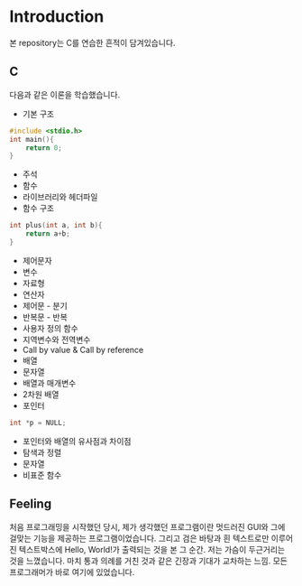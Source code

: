 # Introduction
본 repository는 C를 연습한 흔적이 담겨있습니다.
## C
다음과 같은 이론을 학습했습니다.
* 기본 구조
```c
#include <stdio.h>
int main(){
    return 0;
}
```
* 주석
* 함수
* 라이브러리와 헤더파일
* 함수 구조
```c
int plus(int a, int b){
    return a+b;
}
```
* 제어문자
* 변수
* 자료형
* 연산자
* 제어문 - 분기
* 반복문 - 반복
* 사용자 정의 함수
* 지역변수와 전역변수
* Call by value & Call by reference
* 배열
* 문자열
* 배열과 매개변수
* 2차원 배열
* 포인터
```c
int *p = NULL;
```
* 포인터와 배열의 유사점과 차이점
* 탐색과 정렬
* 문자열
* 비표준 함수
## Feeling
처음 프로그래밍을 시작했던 당시, 제가 생각했던 프로그램이란 멋드러진 GUI와 그에 걸맞는 기능을 제공하는 프로그램이었습니다.
그리고 검은 바탕과 흰 텍스트로만 이루어진 텍스트박스에 Hello, World!가 출력되는 것을 본 그 순간. 저는 가슴이 두근거리는 것을 느꼈습니다.
마치 통과 의례를 거친 것과 같은 긴장과 기대가 교차하는 느낌. 모든 프로그래머가 바로 여기에 있었습니다.